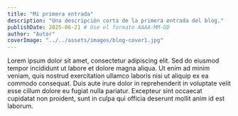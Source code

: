 ```yaml
---
title: "Mi primera entrada"
description: "Una descripción corta de la primera entrada del blog."
publishDate: 2025-06-21 # Use el formato AAAA-MM-DD
author: "Autor"
coverImage: "../../assets/images/blog-cover1.jpg"
---
```


Lorem ipsum dolor sit amet, consectetur adipiscing elit. Sed do eiusmod tempor incididunt ut labore et dolore magna aliqua. Ut enim ad minim veniam, quis nostrud exercitation ullamco laboris nisi ut aliquip ex ea commodo consequat. Duis aute irure dolor in reprehenderit in voluptate velit esse cillum dolore eu fugiat nulla pariatur. Excepteur sint occaecat cupidatat non proident, sunt in culpa qui officia deserunt mollit anim id est laborum.